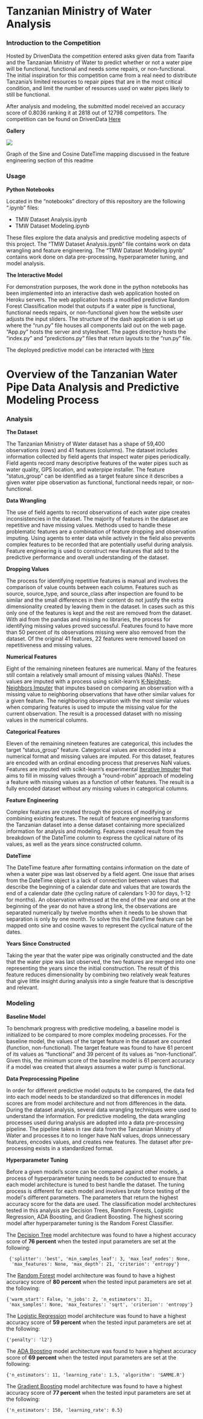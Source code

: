 # Tanzanian Ministry of Water Analysis

### Introduction to the Competition

Hosted by DrivenData the competition entered asks given data from Taarifa and the Tanzanian Ministry of Water to predict whether or not a water pipe will be functional, functional and needs some repairs, or non-functional. The initial inspiration for this competition came from a real need to distribute Tanzania’s limited resources to repair pipes that are in the most critical condition, and limit the number of resources used on water pipes likely to still be functional.

After analysis and modeling, the submitted model received an accuracy score of 0.8036 ranking it at 2818 out of 12798 competitors. The competition can be found on DrivenData [Here](https://www.drivendata.org/competitions/7/pump-it-up-data-mining-the-water-table/)

**Gallery**

![](assets/img/sincos.png)

Graph of the Sine and Cosine DateTime mapping discussed in the feature engineering section of this readme

### Usage

**Python Notebooks**

Located in the “notebooks” directory of this repository are the following “.ipynb” files:

-	TMW Dataset Analysis.ipynb
-	TMW Dataset Modeling.ipynb

These files explore the data analysis and predictive modeling aspects of this project. The “TMW Dataset Analysis.ipynb” file contains work on data wrangling and feature engineering. The “TMW Dataset Modeling.ipynb” contains work done on data pre-processing, hyperparameter tuning, and model analysis.

**The Interactive Model**

For demonstration purposes, the work done in the python notebooks has been implemented into an interactive dash web application hosted on Heroku servers. The web application hosts a modified predictive Random Forest Classification model that outputs if a water pipe is functional, functional needs repairs, or non-functional given how the website user adjusts the input sliders. The structure of the dash application is set up where the “run.py” file houses all components laid out on the web page. “App.py” hosts the server and stylesheet. The pages directory hosts the “index.py” and “predictions.py” files that return layouts to the “run.py” file.

The deployed predictive model can be interacted with [Here](https://tanzanian-waterpipe-analysis.herokuapp.com/)

# Overview of the Tanzanian Water Pipe Data Analysis and Predictive Modeling Process

### Analysis

**The Dataset**

The Tanzanian Ministry of Water dataset has a shape of 59,400 observations (rows) and 41 features (columns). The dataset includes information collected by field agents that inspect water pipes periodically. Field agents record many descriptive features of the water pipes such as water quality, GPS location, and waterpipe installer. The feature “status_group” can be identified as a target feature since it describes a given water pipe observation as functional, functional needs repair, or non-functional. 

**Data Wrangling**

The use of field agents to record observations of each water pipe creates inconsistencies in the dataset. The majority of features in the dataset are repetitive and have missing values. Methods used to handle these problematic features are a combination of feature dropping and observation imputing. Using agents to enter data while actively in the field also prevents complex features to be recorded that are potentially useful during analysis. Feature engineering is used to construct new features that add to the predictive performance and overall understanding of the dataset.

**Dropping Values**

The process for identifying repetitive features is manual and involves the comparison of value counts between each column. Features such as source, source_type, and source_class after inspection are found to be similar and the small differences in their content do not justify the extra dimensionality created by leaving them in the dataset. In cases such as this only one of the features is kept and the rest are removed from the dataset. With aid from the pandas and missing no libraries, the process for identifying missing values proved successful. Features found to have more than 50 percent of its observations missing were also removed from the dataset. Of the original 41 features, 22 features were removed based on repetitiveness and missing values.

**Numerical Features**

Eight of the remaining nineteen features are numerical. Many of the features still contain a relatively small amount of missing values (NaNs). These values are imputed with a process using scikit-learn’s [K-Neighest-Neighbors Imputer](https://scikit-learn.org/stable/modules/generated/sklearn.impute.KNNImputer.html) that imputes based on comparing an observation with a missing value to neighboring observations that have other similar values for a given feature. The neighboring observation with the most similar values when comparing features is used to impute the missing value for the current observation. The result is a processed dataset with no missing values in the numerical columns.

**Categorical Features**

Eleven of the remaining nineteen features are categorical, this includes the target “status_group” feature. Categorical values are encoded into a numerical format and missing values are imputed. For this dataset, features are encoded with an ordinal encoding process that preserves NaN values. Features are imputed with scikit-learn’s experimental [Iterative Imputer](https://scikit-learn.org/stable/modules/generated/sklearn.impute.IterativeImputer.html) that aims to fill in missing values through a “round-robin” approach of modeling a feature with missing values as a function of other features. The result is a fully encoded dataset without any missing values in categorical columns.

**Feature Engineering**

Complex features are created through the process of modifying or combining existing features. The result of feature engineering transforms the Tanzanian dataset into a dense dataset containing more specialized information for analysis and modeling. Features created result from the breakdown of the DateTime column to express the cyclical nature of its values, as well as the years since constructed column.

**DateTime**

The DateTime feature after formatting contains information on the date of when a water pipe was last observed by a field agent. One issue that arises from the DateTime object is a lack of connection between values that describe the beginning of a calendar date and values that are towards the end of a calendar date (the cycling nature of calendars 1-30 for days, 1-12 for months). An observation witnessed at the end of the year and one at the beginning of the year do not have a strong link, the observations are separated numerically by twelve months when it needs to be shown that separation is only by one month. To solve this the DateTime feature can be mapped onto sine and cosine waves to represent the cyclical nature of the dates.

**Years Since Constructed**

Taking the year that the water pipe was originally constructed and the date that the water pipe was last observed, the two features are merged into one representing the years since the initial construction. The result of this feature reduces dimensionality by combining two relatively weak features that give little insight during analysis into a single feature that is descriptive and relevant.

### Modeling

**Baseline Model**

To benchmark progress with predictive modeling, a baseline model is initialized to be compared to more complex modeling processes. For the baseline model, the values of the target feature in the dataset are counted (function, non-functional). The target feature was found to have 61 percent of its values as “functional” and 39 percent of its values as “non-functional”. Given this, the minimum score of the baseline model is 61 percent accuracy if a model was created that always assumes a water pump is functional.

**Data Preprocessing Pipeline**

In order for different predictive model outputs to be compared, the data fed into each model needs to be standardized so that differences in model scores are from model architecture and not from differences in the data. During the dataset analysis, several data wrangling techniques were used to understand the information. For predictive modeling, the data wrangling processes used during analysis are adopted into a data pre-processing pipeline. The pipeline takes in raw data from the Tanzanian Ministry of Water and processes it to no longer have NaN values, drops unnecessary features, encodes values, and creates new features. The dataset after pre-processing exists in a standardized format.

**Hyperparameter Tuning**

Before a given model’s score can be compared against other models, a process of hyperparameter tuning needs to be conducted to ensure that each model architecture is tuned to best handle the dataset. The tuning process is different for each model and involves brute force testing of the model's different parameters. The parameters that return the highest accuracy score for the data are used. The classification model architectures tested in this analysis are Decision Trees, Random Forests, Logistic Regression, ADA Boosting, and Gradient Boosting. The highest scoring model after hyperparameter tuning is the Random Forest Classifier.

The [Decision Tree](https://scikit-learn.org/stable/modules/tree.html) model architecture was found to have a highest accuracy score of **76 percent** when the tested input parameters are set at the following:

```
 {'splitter': 'best', 'min_samples_leaf': 3, 'max_leaf_nodes': None,
  'max_features': None, 'max_depth': 21, 'criterion': 'entropy'}
```

The [Random Forest](https://scikit-learn.org/stable/modules/generated/sklearn.ensemble.RandomForestClassifier.html) model architecture was found to have a highest accuracy score of **80 percent** when the tested input parameters are set at the following:

```
{'warm_start': False, 'n_jobs': 2, 'n_estimators': 31, 
 'max_samples': None, 'max_features': 'sqrt', 'criterion': 'entropy'}
```

The [Logistic Regression](https://scikit-learn.org/stable/modules/generated/sklearn.linear_model.LogisticRegression.html) model architecture was found to have a highest accuracy score of **59 percent** when the tested input parameters are set at the following:

```
{'penalty': 'l2'}
```

The [ADA Boosting](https://scikit-learn.org/stable/modules/generated/sklearn.ensemble.AdaBoostClassifier.html) model architecture was found to have a highest accuracy score of **69 percent** when the tested input parameters are set at the following:

```
{'n_estimators': 11, 'learning_rate': 1.5, 'algorithm': 'SAMME.R'}
```

The [Gradient Boosting](https://scikit-learn.org/stable/modules/generated/sklearn.ensemble.GradientBoostingClassifier.html) model architecture was found to have a highest accuracy score of **77 percent** when the tested input parameters are set at the following:

```
{'n_estimators': 150, 'learning_rate': 0.5}
```
